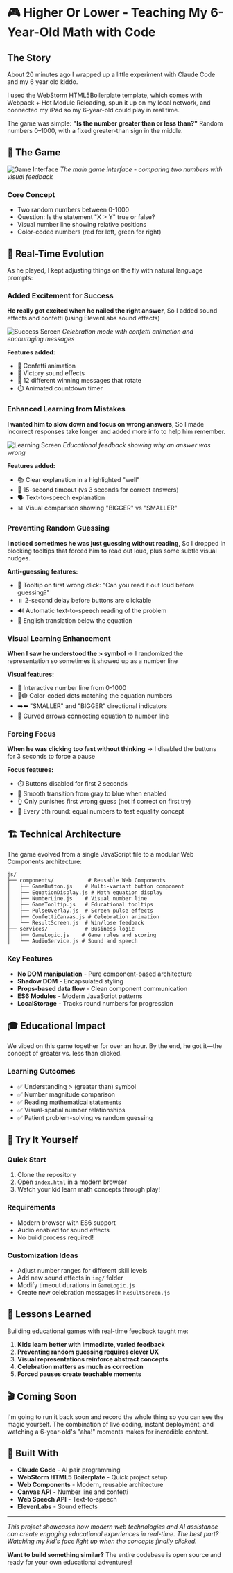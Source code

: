 # 🎮 Higher Or Lower - Teaching My 6-Year-Old Math with Code

## The Story

About 20 minutes ago I wrapped up a little experiment with Claude Code and my 6 year old kiddo.

I used the WebStorm HTML5Boilerplate template, which comes with Webpack + Hot Module Reloading, spun it up on my local network, and connected my iPad so my 6-year-old could play in real time.

The game was simple: **"Is the number greater than or less than?"** Random numbers 0–1000, with a fixed greater-than sign in the middle.

## 🎯 The Game

![Game Interface](img/img.png)
*The main game interface - comparing two numbers with visual feedback*

### Core Concept
- Two random numbers between 0-1000
- Question: Is the statement "X > Y" true or false?
- Visual number line showing relative positions
- Color-coded numbers (red for left, green for right)

## 🚀 Real-Time Evolution

As he played, I kept adjusting things on the fly with natural language prompts:

### Added Excitement for Success
**He really got excited when he nailed the right answer**, So I added sound effects and confetti (using ElevenLabs sound effects)

![Success Screen](img/img_1.png)
*Celebration mode with confetti animation and encouraging messages*

**Features added:**
- 🎉 Confetti animation
- 🎵 Victory sound effects
- 🌟 12 different winning messages that rotate
- ⏱️ Animated countdown timer

### Enhanced Learning from Mistakes
**I wanted him to slow down and focus on wrong answers**, So I made incorrect responses take longer and added more info to help him remember.

![Learning Screen](img/img_2.png)
*Educational feedback showing why an answer was wrong*

**Features added:**
- 📚 Clear explanation in a highlighted "well"
- 🔴 15-second timeout (vs 3 seconds for correct answers)
- 🗣️ Text-to-speech explanation
- 📊 Visual comparison showing "BIGGER" vs "SMALLER"

### Preventing Random Guessing
**I noticed sometimes he was just guessing without reading**, So I dropped in blocking tooltips that forced him to read out loud, plus some subtle visual nudges.

**Anti-guessing features:**
- 💭 Tooltip on first wrong click: "Can you read it out loud before guessing?"
- ⏸️ 2-second delay before buttons are clickable
- 🔊 Automatic text-to-speech reading of the problem
- 📝 English translation below the equation

### Visual Learning Enhancement
**When I saw he understood the > symbol** → I randomized the representation so sometimes it showed up as a number line

**Visual features:**
- 📏 Interactive number line from 0-1000
- 🔴🟢 Color-coded dots matching the equation numbers
- ➡️⬅️ "SMALLER" and "BIGGER" directional indicators
- 🎯 Curved arrows connecting equation to number line

### Forcing Focus
**When he was clicking too fast without thinking** → I disabled the buttons for 3 seconds to force a pause

**Focus features:**
- ⏱️ Buttons disabled for first 2 seconds
- 🎨 Smooth transition from gray to blue when enabled
- 👆 Only punishes first wrong guess (not if correct on first try)
- 🔄 Every 5th round: equal numbers to test equality concept

## 🏗️ Technical Architecture

The game evolved from a single JavaScript file to a modular Web Components architecture:

```
js/
├── components/           # Reusable Web Components
│   ├── GameButton.js    # Multi-variant button component
│   ├── EquationDisplay.js # Math equation display
│   ├── NumberLine.js    # Visual number line
│   ├── GameTooltip.js   # Educational tooltips
│   ├── PulseOverlay.js  # Screen pulse effects
│   ├── ConfettiCanvas.js # Celebration animation
│   └── ResultScreen.js  # Win/lose feedback
├── services/            # Business logic
│   ├── GameLogic.js    # Game rules and scoring
│   └── AudioService.js # Sound and speech
```

### Key Features
- **No DOM manipulation** - Pure component-based architecture
- **Shadow DOM** - Encapsulated styling
- **Props-based data flow** - Clean component communication
- **ES6 Modules** - Modern JavaScript patterns
- **LocalStorage** - Tracks round numbers for progression

## 🎓 Educational Impact

We vibed on this game together for over an hour. By the end, he got it—the concept of greater vs. less than clicked. 

### Learning Outcomes
- ✅ Understanding > (greater than) symbol
- ✅ Number magnitude comparison
- ✅ Reading mathematical statements
- ✅ Visual-spatial number relationships
- ✅ Patient problem-solving vs random guessing

## 🚀 Try It Yourself

### Quick Start
1. Clone the repository
2. Open `index.html` in a modern browser
3. Watch your kid learn math concepts through play!

### Requirements
- Modern browser with ES6 support
- Audio enabled for sound effects
- No build process required!

### Customization Ideas
- Adjust number ranges for different skill levels
- Add new sound effects in `img/` folder
- Modify timeout durations in `GameLogic.js`
- Create new celebration messages in `ResultScreen.js`

## 📝 Lessons Learned

Building educational games with real-time feedback taught me:
1. **Kids learn better with immediate, varied feedback**
2. **Preventing random guessing requires clever UX**
3. **Visual representations reinforce abstract concepts**
4. **Celebration matters as much as correction**
5. **Forced pauses create teachable moments**

## 🎬 Coming Soon

I'm going to run it back soon and record the whole thing so you can see the magic yourself. The combination of live coding, instant deployment, and watching a 6-year-old's "aha!" moments makes for incredible content.

## 🙏 Built With

- **Claude Code** - AI pair programming
- **WebStorm HTML5 Boilerplate** - Quick project setup
- **Web Components** - Modern, reusable architecture
- **Canvas API** - Number line and confetti
- **Web Speech API** - Text-to-speech
- **ElevenLabs** - Sound effects

---

*This project showcases how modern web technologies and AI assistance can create engaging educational experiences in real-time. The best part? Watching my kid's face light up when the concepts finally clicked.*

**Want to build something similar?** The entire codebase is open source and ready for your own educational adventures!